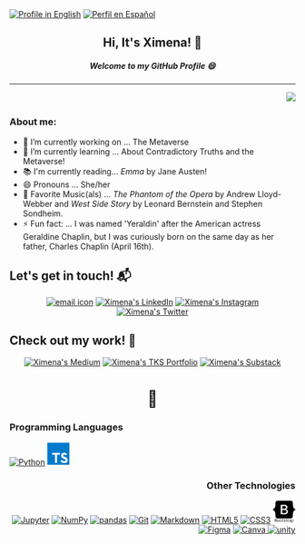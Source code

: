 <div class="languages">
  <a href="https://github.com/ximyer/ximyer/blob/main/README.md"><img src=https://img.shields.io/badge/Idioma-EN-B9CCED alt="Profile in English"></a>
  <a href="https://github.com/ximyer/ximyer/blob/main/README.es.md"><img src=https://img.shields.io/badge/Idioma-ES-EAC7C7 alt="Perfil en Español"></a>
</div>


<h2 align="center"> Hi, It's Ximena! 👋</h2> 
<h5 align="center"> Welcome to my GitHub Profile 😄</h5>

---


<p align="right"> <img src="https://komarev.com/ghpvc/?username=ximyer&color=8CC0DE"/></p>


### About me:
- 🔭 I’m currently working on ... The Metaverse 
- 🌱 I’m currently learning ... About Contradictory Truths and the Metaverse!
- 📚 I'm currently reading... _Emma_ by Jane Austen!
- 😄 Pronouns ... She/her
- 🎵 Favorite Music(als) ... _The Phantom of the Opera_ by Andrew Lloyd-Webber and _West Side Story_ by Leonard Bernstein and Stephen Sondheim.
- ⚡ Fun fact: ... I was named 'Yeraldin' after the American actress Geraldine Chaplin, but I was curiously born on the same day as her father, Charles Chaplin (April 16th).



## Let's get in touch! 📬

<div align="center">

<a href="mailto:ximena.yeraldin.ll@outlook.es" target="_blank"><img src="https://github.com/ximyer/ximyer/blob/main/images/email.png?raw=true" alt="email icon" height="70"/></a>    <a href="https://www.linkedin.com/in/ximena-yeraldin-lopez-lopez-9a8411257/" target="_blank"><img src="https://github.com/ximyer/ximyer/blob/main/images/linkedin.png?raw=true" alt="Ximena's LinkedIn" height="70"/></a>   <a href="https://www.instagram.com/xim.yer/" target="_blank"><img src="https://github.com/ximyer/ximyer/blob/main/images/instagram.png?raw=true" alt="Ximena's Instagram" height="70"/></a>  <a href="https://twitter.com/XimenaYeraldin" target="_blank"><img src="https://github.com/ximyer/ximyer/blob/main/images/twitter.png?raw=true" alt="Ximena's Twitter" height="70"/></a>

</div>

## Check out my work! 📝


<div align="center">

<a href="https://medium.com/@ximyer" target="_blank"><img src="https://github.com/ximyer/ximyer/blob/main/images/articles.png?raw=true" alt="Ximena's Medium" height="80"/></a>    <a href="https://tks.life/profile/ximena.lópez#about" target="_blank"><img src="https://github.com/ximyer/ximyer/blob/main/images/portfolio.png?raw=true" alt="Ximena's TKS Portfolio" height="80"/></a>   <a href="https://substack.com/@ximenayeraldin" target="_blank"><img src="https://github.com/ximyer/ximyer/blob/main/images/newsletter.png?raw=true" alt="Ximena's Substack" height="80"/></a>
</div>

<h1 align="center"> 🫧 </h1>

<div align="left">
  <h3>Programming Languages</h3>
  <a href="https://www.python.org/" target="_blank" rel="noreferrer"><img src="https://cdn.jsdelivr.net/gh/devicons/devicon/icons/python/python-original.svg" alt="Python" width="48px" /></a>   <a href="https://www.typescriptlang.org/" target="_blank" rel="noreferrer"> <img src="https://raw.githubusercontent.com/devicons/devicon/master/icons/typescript/typescript-original.svg" alt="typescript" width="40" height="40"/> </a>

</div>

<div align="right">
  <h3>Other Technologies</h3>
  <a href="https://jupyter.org/" target="_blank" rel="noreferrer"><img src="https://cdn.jsdelivr.net/gh/devicons/devicon/icons/jupyter/jupyter-original.svg" alt="Jupyter" width="48px" /></a>
  <a href="https://numpy.org/" target="_blank" rel="noreferrer"><img src="https://cdn.jsdelivr.net/gh/devicons/devicon/icons/numpy/numpy-original.svg" alt="NumPy" width="48px" /></a>
  <a href="https://pandas.pydata.org/" target="_blank" rel="noreferrer"><img src="https://cdn.jsdelivr.net/gh/devicons/devicon/icons/pandas/pandas-original.svg" alt="pandas" width="48px" /></a>
  <a href="https://git-scm.com/" target="_blank" rel="noreferrer"><img src="https://cdn.jsdelivr.net/gh/devicons/devicon/icons/git/git-original.svg" alt="Git" width="48px" /></a>
  <a href="https://daringfireball.net/projects/markdown/" target="_blank" rel="noreferrer"><img src="https://cdn.jsdelivr.net/gh/devicons/devicon/icons/markdown/markdown-original.svg" alt="Markdown" width="48px" /></a>
  <a href="https://html.spec.whatwg.org/multipage/" target="_blank" rel="noreferrer"><img src="https://cdn.jsdelivr.net/gh/devicons/devicon/icons/html5/html5-original.svg" alt="HTML5" width="48px" /></a>
  <a href="https://www.w3.org/Style/CSS/" target="_blank" rel="noreferrer"><img src="https://cdn.jsdelivr.net/gh/devicons/devicon/icons/css3/css3-original.svg" alt="CSS3" width="48px" /></a>  <a href="https://getbootstrap.com" target="_blank" rel="noreferrer"> <img src="https://raw.githubusercontent.com/devicons/devicon/master/icons/bootstrap/bootstrap-plain-wordmark.svg" alt="bootstrap" width="40" height="40"/> </a>
  <a href="https://www.figma.com/" target="_blank" rel="noreferrer"><img src="https://cdn.jsdelivr.net/gh/devicons/devicon/icons/figma/figma-original.svg" alt="Figma" width="48px" /></a>  <a href="https://www.canva.com" target="_blank" rel="noreferrer"> <img src="https://www.edigitalagency.com.au/wp-content/uploads/Canva-logo-png-circle-full-colour-white-font.png" alt="Canva" width="40" height="40"/> </a> <a href="https://unity.com/" target="_blank" rel="noreferrer"> <img src="https://www.vectorlogo.zone/logos/unity3d/unity3d-icon.svg" alt="unity" width="40" height="40"/> </a>

</div>


<!-- ### Hi there 👋 **ximyer/ximyer** is a ✨ _special_ ✨ repository because its `README.md` (this file) appears on your GitHub profile. -->
